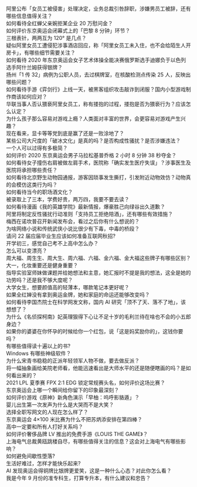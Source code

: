 阿里公布「女员工被侵害」处理决定，业务总裁引咎辞职，涉嫌男员工被辞，还有哪些信息值得关注？  
如何看待全红蝉父亲婉拒某企业 20 万慰问金？  
如何评价东京奥运会闭幕式上的「巴黎 8 分钟」环节？  
三根表针，两两互为 120° 是几点？  
疑似阿里女员工遭侵犯涉事酒店回应，称「阿里女员工未入住，也不会给陌生人开房卡」，有哪些细节需要关注？  
如何看待 2020 年东京奥运会女子艺术体操全能决赛俄罗斯选手迪娜负于以色列选手阿什兰姆获得银牌？  
扬州「1 传 32」病例为公职人员，去过棋牌室，在核酸检测点传染 25 人，反映出哪些问题？  
如何看待手游《弈剑行》上线一天，被黑客组织攻击敲诈到闭服？国内小型游戏制作商该如何应对？  
华联当事人否认猥亵阿里女员工，称有搂抱的过程，搂抱是否为猥亵行为？应该怎么认定？  
为什么孩子那么容易对游戏上瘾？人类面对丰富的世界，会更容易对游戏产生兴趣？  
现在看来，显卡等等党到底是赢了还是一败涂地了？  
某些公司大尺度的「破冰文化」是真的吗？是否构成性骚扰？是否涉嫌违法？  
一个人可以过得有多极简？  
如何评价 2020 东京奥运会男子马拉松基普乔格 2 小时 8 分钟 38 秒夺金？  
如何看待女子撞伤右肩被做左肩手术，医院称「确实发生医疗失误」？涉事医生及医院将承担哪些责任？  
如何看待北京野生动物园通报，游客因琐事发生撕打，引发附近动物效仿？动物真的会模仿这类行为吗？  
如何看待当今的职场酒文化？  
被录取上了三本，学费好贵，两万四，我要不要去读？  
如何看待漫画《我的英雄学院》最新情报，爆豪胜己向绿谷出久道歉？  
阿里将制定反性骚扰行动准则「支持员工拒绝陪酒」，还有哪些有效措施？  
梅西在诺坎普召开新闻发布会，看过之后你有什么想说的？  
为啥网络小说和传统武侠小说比很少有下毒，中毒的桥段？  
请问 22 届应届毕业生应该如何准备互联网秋招?  
开学初三，感觉自己考不上高中怎么办？  
怎么可以变漂亮？  
周大福、周生生、周大生、周六福、六福、金六福、金大福这些牌子有哪些区别？  
大一，化妆重要还是健身重要？  
指导实验室师妹做课题并给她想法和主意，她汇报时不提是我的想法，这全是她的功劳吗？还是我不够大度呢？  
大学女生，想要颜值高的轻薄本，哪款笔记本更好呢？  
如果全红婵没有拿到奥运金牌，她和家庭的命运还能够改变吗？  
如何看待李国杰院士在科学网发文称，国内 AI 研究「顶不了天、落不了地」，该想想了？  
为什么《名侦探柯南》妃英理狠得下心让不足十岁的毛利兰待在啥也不会的小五郎身边？  
如果你的婆婆在你怀孕的时候给你一个红包，说「这是妈奖励你的」，这钱你要吗？  
有哪些值得读十遍以上的书?  
Windows 有哪些神级软件？  
为什么宋青书稳稳的正派年轻领军人物不做，要去做反派？  
将一幅抽象画给美院老师看，他能迅速看出是大师水平的还是随便瞎画的吗？是如何看出来的？  
2021 LPL 夏季赛 FPX 2:1 EDG 锁定常规赛头名，如何评价这场比赛？  
东京奥运会上哪一个瞬间给你留下的印象最深刻？  
如何评价游戏《原神》新角色演示「早柚：呜呼影貉遁」？  
婴儿出生第一次发声为什么是大哭而不是大笑？  
选择全职写网文的人现在怎么样了？  
东京奥运会 4×100 米比赛为什么不把苏炳添安排在第四棒？  
高中一定要和所有人打好关系吗？  
如何评价奢侈品牌 LV 推出的免费手游《LOUIS THE GAME》？  
上海电气总裁黄瓯跳楼自尽，有哪些值得关注的信息？这会对上海电气有哪些影响？  
如何避免间歇性堕落?  
生活好难过，怎样才能快乐起来?  
AI 发现奥运会得铜牌比银牌更爱笑，这是一种什么心态？对此你怎么看？  
我是今年 9 月份的准专科生，打算专升本，有什么建议和忠告？  

